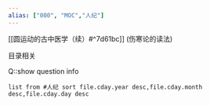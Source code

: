 ```yaml
---
alias: ["000", "MOC","人纪"]
---
```


[[圆运动的古中医学（续）#^7d61bc]]  (伤寒论的读法)






目录相关



Q::show question info
```dataview
list from #人纪 sort file.cday.year desc,file.cday.month desc,file.cday.day desc
```
